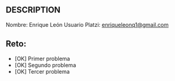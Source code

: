 ## DESCRIPTION

Nombre: Enrique León
Usuario Platzi: enriqueleonq1@gmail.com

## Reto:

- [OK] Primer problema
- [OK] Segundo problema
- [OK] Tercer problema

